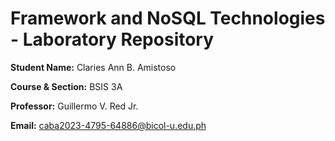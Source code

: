 # Framework and NoSQL Technologies - Laboratory Repository

**Student Name:** Claries Ann B. Amistoso 

**Course & Section:** BSIS 3A 

**Professor:** Guillermo V. Red Jr. 

**Email:** caba2023-4795-64886@bicol-u.edu.ph